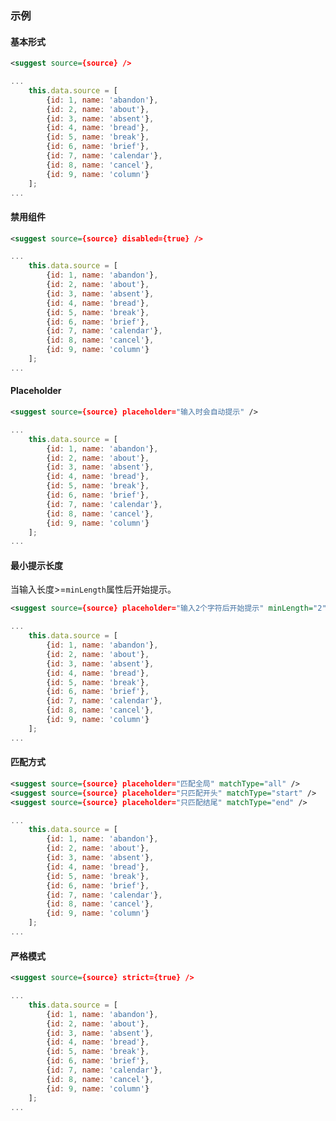 ### 示例
#### 基本形式

<div class="m-example" id="j-example1"></div>

```xml
<suggest source={source} />
```

```javascript
...
    this.data.source = [
        {id: 1, name: 'abandon'},
        {id: 2, name: 'about'},
        {id: 3, name: 'absent'},
        {id: 4, name: 'bread'},
        {id: 5, name: 'break'},
        {id: 6, name: 'brief'},
        {id: 7, name: 'calendar'},
        {id: 8, name: 'cancel'},
        {id: 9, name: 'column'}
    ];
...
```

#### 禁用组件

<div class="m-example" id="j-example2"></div>

```xml
<suggest source={source} disabled={true} />
```

```javascript
...
    this.data.source = [
        {id: 1, name: 'abandon'},
        {id: 2, name: 'about'},
        {id: 3, name: 'absent'},
        {id: 4, name: 'bread'},
        {id: 5, name: 'break'},
        {id: 6, name: 'brief'},
        {id: 7, name: 'calendar'},
        {id: 8, name: 'cancel'},
        {id: 9, name: 'column'}
    ];
...
```

#### Placeholder

<div class="m-example" id="j-example3"></div>

```xml
<suggest source={source} placeholder="输入时会自动提示" />
```

```javascript
...
    this.data.source = [
        {id: 1, name: 'abandon'},
        {id: 2, name: 'about'},
        {id: 3, name: 'absent'},
        {id: 4, name: 'bread'},
        {id: 5, name: 'break'},
        {id: 6, name: 'brief'},
        {id: 7, name: 'calendar'},
        {id: 8, name: 'cancel'},
        {id: 9, name: 'column'}
    ];
...
```

#### 最小提示长度

当输入长度>=`minLength`属性后开始提示。

<div class="m-example" id="j-example4"></div>

```xml
<suggest source={source} placeholder="输入2个字符后开始提示" minLength="2" />
```

```javascript
...
    this.data.source = [
        {id: 1, name: 'abandon'},
        {id: 2, name: 'about'},
        {id: 3, name: 'absent'},
        {id: 4, name: 'bread'},
        {id: 5, name: 'break'},
        {id: 6, name: 'brief'},
        {id: 7, name: 'calendar'},
        {id: 8, name: 'cancel'},
        {id: 9, name: 'column'}
    ];
...
```

#### 匹配方式

<div class="m-example" id="j-example5"></div>

```xml
<suggest source={source} placeholder="匹配全局" matchType="all" />
<suggest source={source} placeholder="只匹配开头" matchType="start" />
<suggest source={source} placeholder="只匹配结尾" matchType="end" />
```

```javascript
...
    this.data.source = [
        {id: 1, name: 'abandon'},
        {id: 2, name: 'about'},
        {id: 3, name: 'absent'},
        {id: 4, name: 'bread'},
        {id: 5, name: 'break'},
        {id: 6, name: 'brief'},
        {id: 7, name: 'calendar'},
        {id: 8, name: 'cancel'},
        {id: 9, name: 'column'}
    ];
...
```

#### 严格模式

<div class="m-example" id="j-example6"></div>

```xml
<suggest source={source} strict={true} />
```

```javascript
...
    this.data.source = [
        {id: 1, name: 'abandon'},
        {id: 2, name: 'about'},
        {id: 3, name: 'absent'},
        {id: 4, name: 'bread'},
        {id: 5, name: 'break'},
        {id: 6, name: 'brief'},
        {id: 7, name: 'calendar'},
        {id: 8, name: 'cancel'},
        {id: 9, name: 'column'}
    ];
...
```
